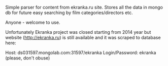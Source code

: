 Simple parser for content from ekranka.ru site.
Stores all the data in mongo db for future easy searching by film categories/directors etc.

Anyone - welcome to use.

Unfortunately Ekranka project was closed starting from 2014 year but website (http://ekranka.ru) is still available and it was scraped to database here:

Host: ds031597.mongolab.com:31597/ekranka
Login/Password: ekranka (please, don't obuse)
